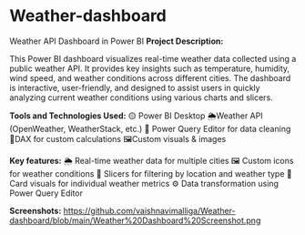 # Weather-dashboard

Weather API Dashboard in Power BI
**Project Description:**

  This Power BI dashboard visualizes real-time weather data collected using a public weather API. It provides key insights such as temperature, humidity, wind speed, and weather conditions across different cities. The dashboard is interactive, user-friendly, and designed to assist users in quickly analyzing current weather conditions using various charts and slicers.

**Tools and Technologies Used:**
  🟡 Power BI Desktop
  🌦️Weather API (OpenWeather, WeatherStack, etc.)
  🧹 Power Query Editor for data cleaning
  🔢DAX for custom calculations
  🖼️Custom visuals & images

**Key features:**
  🌦 Real-time weather data for multiple cities
  🖼 Custom icons for weather conditions
  🧊 Slicers for filtering by location and weather type
  📌 Card visuals for individual weather metrics
  ⚙️ Data transformation using Power Query Editor

**Screenshots:**
https://github.com/vaishnavimalliga/Weather-dashboard/blob/main/Weather%20Dashboard%20Screenshot.png
